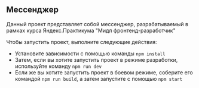## Мессенджер

Данный проект представляет собой мессенджер, разрабатываемый
в рамках курса Яндекс.Практикума "Мидл фронтенд-разработчик"

Чтобы запустить проект, выполните следующие действия:

- Установите зависимости с помощью команды `npm install`
- Затем, если вы хотите запустить проект в режиме разработки,
используйте команду `npm run dev`
- Если же вы хотите запустить проект в боевом режиме, соберите
его командой `npm run build`, а затем запустите с помощью `npm start`
